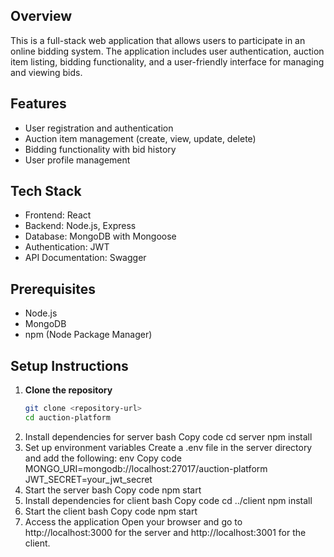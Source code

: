 ## Overview
This is a full-stack web application that allows users to participate in an online bidding system. The application includes user authentication, auction item listing, bidding functionality, and a user-friendly interface for managing and viewing bids.

## Features
- User registration and authentication
- Auction item management (create, view, update, delete)
- Bidding functionality with bid history
- User profile management

## Tech Stack
- Frontend: React
- Backend: Node.js, Express
- Database: MongoDB with Mongoose
- Authentication: JWT
- API Documentation: Swagger

## Prerequisites
- Node.js
- MongoDB
- npm (Node Package Manager)

## Setup Instructions

1. **Clone the repository**
   ```bash
   git clone <repository-url>
   cd auction-platform
2.	Install dependencies for server
bash
Copy code
cd server
npm install
3.	Set up environment variables Create a .env file in the server directory and add the following:
env
Copy code
MONGO_URI=mongodb://localhost:27017/auction-platform
JWT_SECRET=your_jwt_secret
4.	Start the server
bash
Copy code
npm start
5.	Install dependencies for client
bash
Copy code
cd ../client
npm install
6.	Start the client
bash
Copy code
npm start
7.	Access the application Open your browser and go to http://localhost:3000 for the server and http://localhost:3001 for the client.

